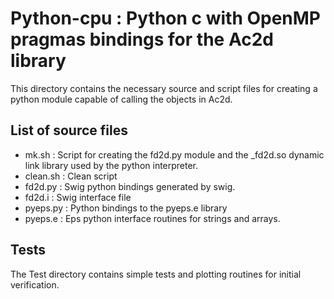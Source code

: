 #  Python-cpu : Python c with OpenMP pragmas bindings for the Ac2d library 

This directory contains the necessary source and script files
for creating a python module capable of calling
the objects in Ac2d.

## List of source files
- mk.sh   : Script for creating the fd2d.py module
            and the _fd2d.so dynamic link library used
            by the python interpreter.
- clean.sh : Clean script
- fd2d.py  : Swig python bindings generated by swig.
- fd2d.i   : Swig interface file
- pyeps.py : Python bindings to the pyeps.e library
- pyeps.e  : Eps python interface routines for
             strings and arrays.


## Tests

The Test directory contains simple tests
and plotting routines for initial verification.


